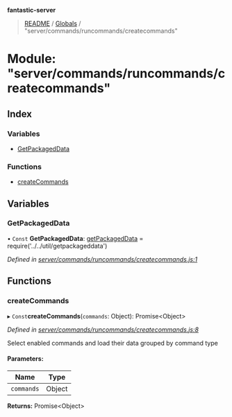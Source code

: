 **fantastic-server**

> [README](../README.md) / [Globals](../globals.md) / "server/commands/runcommands/createcommands"

# Module: "server/commands/runcommands/createcommands"

## Index

### Variables

* [GetPackagedData](_server_commands_runcommands_createcommands_.md#getpackageddata)

### Functions

* [createCommands](_server_commands_runcommands_createcommands_.md#createcommands)

## Variables

### GetPackagedData

• `Const` **GetPackagedData**: [getPackagedData](_server_util_getpackageddata_.md#getpackageddata) = require('../../util/getpackageddata')

*Defined in [server/commands/runcommands/createcommands.js:1](https://github.com/besimorhino/project-fantastic/blob/a9b4b41/server/commands/runcommands/createcommands.js#L1)*

## Functions

### createCommands

▸ `Const`**createCommands**(`commands`: Object): Promise\<Object>

*Defined in [server/commands/runcommands/createcommands.js:8](https://github.com/besimorhino/project-fantastic/blob/a9b4b41/server/commands/runcommands/createcommands.js#L8)*

Select enabled commands and load their data grouped by command type

#### Parameters:

Name | Type |
------ | ------ |
`commands` | Object |

**Returns:** Promise\<Object>
